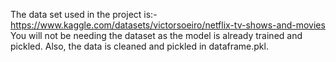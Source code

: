 The data set used in the project is:-
https://www.kaggle.com/datasets/victorsoeiro/netflix-tv-shows-and-movies
You will not be needing the dataset as the model is already trained and pickled. Also, the data is cleaned and pickled in dataframe.pkl.  
